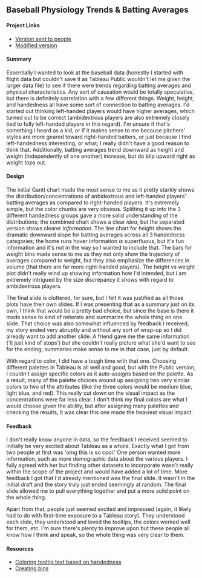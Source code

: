 ## Baseball Physiology Trends & Batting Averages
#### Project Links
- [Version sent to people](https://public.tableau.com/app/profile/cindy.wyant/viz/BaseballWyant/BattingAverages)
- [Modified version](https://public.tableau.com/app/profile/cindy.wyant/viz/BaseballWyant2/BaseballPhysiologyTrendsBattingAverages?publish=yes)

#### Summary
Essentially I wanted to look at the baseball data (honestly I started with flight data but couldn't save it as Tableau Public wouldn't let me
given the larger data file) to see if there were trends regarding batting averages and physical characteristics. Any sort of causation would
be totally speculative, but there is definitely correlation with a few different things. Weight, height, and handedness all have some sort of
connection to batting averages. I'd started out thinking left-handed players would have higher averages, which turned out to be correct
(ambidextrous players are also extremely closely tied to fully left-handed players in this regard). I'm unsure if that's something I heard as
a kid, or if it makes sense to me because pitchers' styles are more geared toward right-handed batters, or just because I find left-handedness
interesting, or what; I really didn't have a good reason to think that. Additionally, batting averages trend downward as height and weight
(independently of one another) increase, but do blip upward right as weight tops out.

#### Design
The initial Gantt chart made the most sense to me as it pretty starkly shows the distribution/concentrations of anbidextrous and left-handed
players' batting averages as compared to right-handed players. It's extremely simple, but the color chunks are very obvious. Splitting it up
into the 3 different handedness groups gave a more solid understanding of the distributions; the combined chart shows a clear *idea*, but the
separated version shows clearer *information*. The line chart for height shows the dramatic downward slope for batting averages across all 3
handedness categories; the home runs hover information *is* superfluous, but it's fun information and it's not in the way so I wanted to
include that. The bars for weight bins made sense to me as they not only show the trajectory of averages compared to weight, but they also
emphasize the differences in volume (that there are far more right-handed players). The height vs weight plot didn't really wind up showing
information how I'd intended, but I am extremely intrigued by the size discrepancy it shows with regard to ambidextrous players.

The final slide is cluttered, for sure, but I felt it was justified as all those plots have their own slides. If I was presenting that as a
summary just on its own, I think that would be a pretty bad choice, but since the base is there it made sense to kind of reiterate and
summarize the whole thing on one slide. That choice was also somewhat influenced by feedback I received; my story ended very abruptly and
without any sort of wrap-up so I did already want to add another slide. A friend gave me the same information ('it just kind of stops') but
she couldn't really picture what she'd want to see for the ending; summaries make sense to me in that case, just by default.

With regard to color, I did have a tough time with that one. Choosing different palettes in Tableau is all well and good, but with the Public
version, I couldn't assign specific colors as it auto-assigns based on the palette. As a result, many of the palette choices wound up
assigning two very similar colors to two of the attributes (like the three colors would be medium blue, light blue, and red). This really cut
down on the visual impact as the concentrations were far less clear. I don't think my final colors are what I would choose given the ability,
but after assigning many palettes and checking the results, it was clear this one made the heaviest visual impact.

#### Feedback
I don't really know anyone in data, so the feedback I received seemed to initially be very excited about Tableau as a whole. Exactly what I
got from two people at first was 'omg this is so cool.' One person wanted more information, such as more demographic data about the various
players. I fully agreed with her but finding other datasets to incorporate wasn't really within the scope of the project and would have
added a lot of time. More feedback I got that I'd already mentioned was the final slide. It wasn't in the initial draft and the story truly
just ended seemingly at random. The final slide allowed me to pull everything together and put a more solid point on the whole thing.

Apart from that, people just seemed excited and impressed (again, it likely had to do with first-time exposure to a Tableau story). They
understood each slide, they understood and loved the tooltips, the colors worked well for them, etc. I'm sure there's plenty to improve
upon but these people all know how I think and speak, so the whole thing was very clear to them.

#### Resources
- [Coloring tooltip text based on handedness](https://sarahlovesdata.co.uk/2018/01/11/how-to-dynamically-colour-tooltip-text-in-tableau/)
- [Creating bins](https://data-flair.training/blogs/tableau-bins/#:~:text=Follow%20the%20steps%20given%20below%20to%20create%20bins,Data%20pane%20in%20the%20list%20of%20fields.%20)
